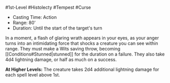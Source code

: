 #1st-Level #Histolecty #Tempest #Curse
 
- Casting Time: Action
- Range: 80'
- Duration: Until the start of the target's turn  

In a moment, a flash of glaring wrath appears in your eyes, as your anger turns into an intimidating force that shocks a creature you can see within range. They must make a Wits saving throw, becoming [[Conditions#Stunned|stunned]] for the duration on a failure. They also take 4d4 lightning damage, or half as much on a success.
 
**At Higher Levels:** The creature takes 2d4 additional lightning damage for each spell level above 1st.